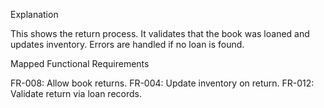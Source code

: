 Explanation

This shows the return process.
It validates that the book was loaned and updates inventory. Errors are handled if no loan is found.

Mapped Functional Requirements

FR-008: Allow book returns.
FR-004: Update inventory on return.
FR-012: Validate return via loan records.